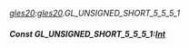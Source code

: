 _[gles20](../../modules/gles20/gles20-module.md):[gles20](../../modules/gles20/gles20-module.md).GL\_UNSIGNED\_SHORT\_5\_5\_5\_1_
##### Const GL\_UNSIGNED\_SHORT\_5\_5\_5\_1:[Int](../../modules/wonkey/wonkey-types-int.md)
